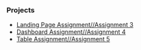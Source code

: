 ### Projects

- [Landing Page Assignment//Assignment 3](https://jfuller1.github.io/Courses/Intro-To-WebDev/Jaeden-Fuller-Assignment-3/index.html)
- [Dashboard Assignment//Assignment 4](https://jfuller1.github.io/Courses/Intro-To-WebDev/Fuller_Jaeden_Assignment_4/index.html)
- [Table Assignment//Assignment 5](https://jfuller1.github.io/Courses/Intro-To-WebDev/Fuller_Jaeden_Assignment_5/index.html)
